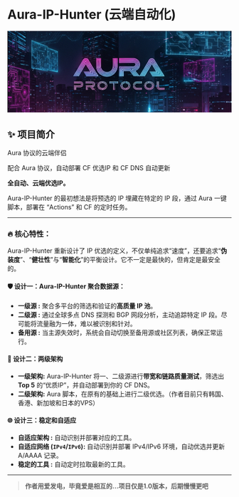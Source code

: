 # Aura-IP-Hunter (云端自动化)

![Aura Protocol Banner](https://github.com/CrazyStrangeSue/Aura-IP-Hunter/blob/main/images/aura-logo.png?raw=true)

## ✨ 项目简介

Aura 协议的云端伴侣

配合 Aura 协议，自动部署 CF 优选IP 和 CF DNS 自动更新

**全自动、云端优选IP。**

Aura-IP-Hunter 的最初想法是将预选的 IP 埋藏在特定的 IP 段，通过 Aura 一键脚本，部署在 “Actions” 和 CF 的定时任务。

---

### 🔥 核心特性：

Aura-IP-Hunter 重新设计了 IP 优选的定义，不仅单纯追求“速度”，还要追求“**伪装度**”、“**健壮性**”与“**智能化**”的平衡设计。它不一定是最快的，但肯定是最安全的。

#### 🛡️ **设计一：Aura-IP-Hunter 聚合数据源：**

*   **一级源 :** 聚合多平台的筛选和验证的**高质量 IP 池**。
*   **二级源 :** 通过全球多点 DNS 探测和 BGP 网段分析，主动追踪特定 IP 段。尽可能将流量融为一体，难以被识别和针对。
*   **备用源 :** 当主源失效时，系统会自动切换至备用源或社区列表，确保正常运行。

#### 🚀 **设计二：两级架构**

*   **一级架构:** Aura-IP-Hunter 将一、二级源进行**带宽和链路质量测试**，筛选出 **Top 5** 的“优质IP”，并自动部署到你的 CF DNS。
*   **二级架构:** Aura 脚本，在原有的基础上进行二级优选。（作者目前只有韩国、香港、新加坡和日本的VPS）

#### 🌐 **设计三：稳定和自适应**

*   **自适应架构 :** 自动识别并部署对应的工具。
*   **自适应网络 (`IPv4`/`IPv6`):** 自动识别并部署 IPv4/IPv6 环境，自动优选并更新 A/AAAA 记录。
*   **稳定的工具 :** 自动定时拉取最新的工具。

---

> **作者用爱发电，毕竟爱是相互的...项目仅是1.0版本，后期慢慢更吧**
